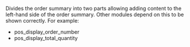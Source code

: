 Divides the order summary into two parts allowing adding content to the 
left-hand side of the order summary. 
Other modules depend on this to be shown correctly. For example:
- pos_display_order_number
- pos_display_total_quantity
